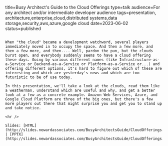 title=Busy Architect's Guide   to the Cloud Offerings
type=talk
audience=For any architect and/or intermediate developer audience
tags=presentation, architecture,enterprise,cloud,distributed systems,data storage,security,aws,azure,google cloud
date=2023-06-02
status=published
~~~~~~

When "the cloud" became a development watchword, several players immediately moved in to occupy the space. And then a few more, and then a few more, and then.... Well, pardon the pun, but the clouds burst open, and everybody suddenly seems to have a cloud offering these days. Going by various different names (like Infrastructure-as-a-Service or Backend-as-a-Service or Platform-as-a-Service or...) and offering different options, it's hard to figure out which of these are interesting and which are yesterday's news and which are too futuristic to be of use today.

In this presentation, we'll take a look at the clouds, read them like a weatherman, understand which are useful and why, and get a better look at a few as a concrete example. Amazon Web Services, Azure, and Google Cloud Platform are three of the big ones, but there's a few more players out there that might surprise you and get you to stand up and take notice.
    
<hr />

Slides: [HTML](http://slides.newardassociates.com/BusyArchitectsGuide/CloudOfferings.html) | [PPTX](http://slides.newardassociates.com/BusyArchitectsGuide/CloudOfferings.pptx)
